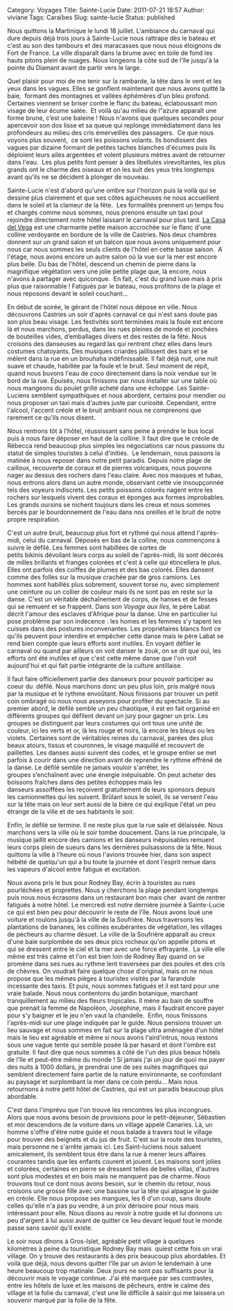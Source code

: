 Category: Voyages
Title: Sainte-Lucie
Date: 2011-07-21 18:57
Author: viviane
Tags: Caraïbes
Slug: sainte-lucie
Status: published

Nous quittons la Martinique le lundi 18 juillet. L'ambiance du carnaval qui dure depuis déjà trois jours à Sainte-Lucie nous rattrape dès le bateau et c'est au son des tambours et des maracasses que nous nous éloignons de Fort de France. La ville disparaît dans la brume avec en toile de fond les hauts pitons plein de nuages. Nous longeons la côte sud de l'île jusqu'à la pointe du Diamant avant de partir vers le large.

Quel plaisir pour moi de me tenir sur la rambarde, la tête dans le vent et les yeux dans les vagues. Elles se gonflent maintenant que nous avons quitté la baie,  formant des montagnes et vallées éphémères d'un bleu profond. Certaines viennent se briser contre le flanc du bateau, éclaboussant mon visage de leur écume salée.  Et voilà qu'au milieu de l"azure apparaît une forme brune, c’est une baleine ! Nous n'avons que quelques secondes pour apercevoir son dos lisse et sa queue qui replonge immédiatement dans les profondeurs au milieu des cris émerveillés des passagers.  Ce que nous voyons plus souvent,  ce sont les poissons volants. Ils bondissent des vagues par dizaine formant de petites taches blanches d'écumes puis ils déploient leurs ailes argentées et volent plusieurs mètres avant de retourner dans l'eau.  Les plus petits font penser à des libellules virevoltantes, les plus grands ont le charme des oiseaux et on les suit des yeux très longtemps avant qu'ils ne se décident à plonger de nouveau.

Sainte-Lucie n'est d'abord qu'une ombre sur l'horizon puis la voilà qui se dessine plus clairement et que ses côtes aguicheuses ne nous accueillent dans le soleil et la clameur de la fête.  Les formalités prennent un temps fou et chargés comme nous sommes, nous prenons ensuite un taxi pour rejoindre directement notre hôtel laissant le carnaval pour plus tard. <a href="http://www.casadelvega.com/">La Casa del Vega</a> est une charmante petite maison accrochée sur le flanc d'une colline verdoyante en bordure de la ville de Castries. Nos deux chambres donnent sur un grand salon et un balcon que nous avons uniquement pour nous car nous sommes les seuls clients de l'hôtel en cette basse saison.  A l'étage, nous avons encore un autre salon où la vue sur la mer est encore plus belle. Du bas de l'hôtel, descend un chemin de pierre dans la magnifique végétation vers une jolie petite plage que, là encore, nous n'avons à partager avec quiconque.  En fait, c'est du grand luxe mais à prix plus que raisonnable ! Fatigués par le bateau, nous profitons de la plage et nous reposons devant le soleil couchant...

En début de soirée, le gérant de l'hôtel nous dépose en ville. Nous découvrons Castries un soir d'après carnaval ce qui n'est sans doute pas son plus beau visage. Les festivités sont terminées mais la foule est encore là et nous marchons, perdus, dans les rues pleines de monde et jonchées de bouteilles vides, d’emballages divers et des restes de la fête. Nous croisons des danseuses au regard las qui rentrent chez elles dans leurs costumes chatoyants. Des musiques criardes jaillissent des bars et se mêlent dans la rue en un brouhaha indéfinissable. Il fait déjà nuit, une nuit suave et chaude, habillée par la foule et le bruit. Seul moment de répit, quand nous buvons l'eau de coco directement dans la noix vendue sur le bord de la rue. Épuisés, nous finissons par nous installer sur une table où nous mangeons du poulet grillé acheté dans une échoppe. Les Sainte-Luciens semblent sympathiques et nous abordent, certains pour mendier ou nous proposer un taxi mais d'autres juste par curiosité. Cependant, entre l'alcool, l'accent créole et le bruit ambiant nous ne comprenons que rarement ce qu'ils nous disent.

Nous rentrons tôt à l'hôtel, réussissant sans peine à prendre le bus local puis à nous faire déposer en haut de la colline. Il faut dire que le créole de Rébecca rend beaucoup plus simples les négociations car nous passons du statut de simples touristes à celui d'initiés.  Le lendemain, nous passons la matinée à nous reposer dans notre petit paradis. Depuis notre plage de cailloux, recouverte de coraux et de pierres volcaniques, nous pouvons nager au dessus des rochers dans l'eau claire. Avec nos masques et tubas, nous entrons alors dans un autre monde, observant cette vie insoupçonnée tels des voyeurs indiscrets. Les petits poissons colorés nagent entre les rochers sur lesquels vivent des coraux et éponges aux formes improbables. Les grands oursins se nichent toujours dans les creux et nous sommes bercés par le bourdonnement de l'eau dans nos oreilles et le bruit de notre propre respiration.

C'est un autre bruit, beaucoup plus fort et rythmé qui nous attend l'après-midi, celui du carnaval. Déposés en bas de la colline, nous commençons à suivre le défilé. Les femmes sont habillées de sortes de petits bikinis dévoilant leurs corps au soleil de l'après-midi, ils sont décorés de milles brillants et franges colorées et c'est à celle qui étincellera le plus. Elles ont parfois des coiffes de plumes et des bas colorés. Elles dansent comme des folles sur la musique crachée par de gros camions. Les hommes sont habillés plus sobrement, souvent torse nu, avec simplement une ceinture ou un collier de couleur mais ils ne sont pas en reste sur la danse. C'est un véritable déchaînement de corps, de hanses et de fesses qui se remuent et se frappent. Dans son <em>Voyage aux Iles, </em>le père Labat décrit l'amour des esclaves d'Afrique pour la danse. Une en particulier lui pose problème par son indécence : les homes et les femmes s'y tapent les cuisses dans des postures inconvenantes. Les propriétaires blancs font ce qu'ils peuvent pour interdire et empêcher cette danse mais le père Labat se rend bien compte que leurs efforts sont inutiles. En voyant défiler le carnaval ou quand par ailleurs on voit danser le zouk, on se dit que oui, les efforts ont été inutiles et que c'est cette même danse que l'on voit aujourd'hui et qui fait partie intégrante de la culture antillaise.

Il faut faire officiellement partie des danseurs pour pouvoir participer au coeur du  défilé. Nous marchons donc un peu plus loin, pris malgré nous par la musique et le rythme envoûtant. Nous finissons par trouver un petit coin ombragé où nous nous asseyons pour profiter du spectacle. Si au premier abord, le défilé semble un peu chaotique, il est en fait organisé en différents groupes qui défilent devant un jury pour gagner un prix. Les groupes se distinguent par leurs costumes qui ont tous une unité de couleur, ici les verts et or, là les rouge et noirs, là encore les bleus ou les violets. Certaines sont de véritables reines du carnaval, parées des plus beaux atours, tissus et couronnes, le visage maquillé et recouvert de paillettes. Les danses aussi suivent des codes, et le groupe entier se met parfois à courir dans une direction avant de reprendre le rythme effréné de la danse. Le défilé semble ne jamais vouloir s'arrêter, les groupes s’enchaînent avec une énergie inépuisable. On peut acheter des boissons fraîches dans des petites échoppes mais les danseurs assoiffées les reçoivent gratuitement de leurs sponsors depuis les camionnettes qui les suivent. Brûlant sous le soleil, ils se versent l'eau sur la tête mais on leur sert aussi de la bière ce qui explique l'état un peu étrange de la ville et de ses habitants le soir.

Enfin, le défilé se termine. Il ne reste plus que la rue sale et délaissée. Nous marchons vers la ville où le soir tombe doucement. Dans la rue principale, la musique jaillit encore des camions et les danseurs inépuisables remuent leurs corps plein de sueurs dans les dernières pulsassions de la fête. Nous quittons la ville à l'heure où nous l'avions trouvée hier, dans son aspect hébété de quelqu'un qui a bu toute la journée et dont l'esprit remue dans les vapeurs d'alcool entre fatigue et excitation.

Nous avons pris le bus pour Rodney Bay, écrin à touristes au rues pourléchées et proprettes. Nous y cherchons la plage pendant longtemps puis nous nous écrasons dans un restaurant bon mais cher  avant de rentrer fatigués à notre hôtel. Le mercredi est notre dernière journée à Sainte-Lucie ce qui est bien peu pour découvrir le reste de l'île. Nous avons loué une voiture et roulons jusqu'à la ville de la Soufrière. Nous traversons les plantations de bananes, les collines exubérantes de végétation, les villages de pécheurs au charme désuet. La ville de la Soufrière apparaît au creux d'une baie surplombée de ses deux pics rocheux qu'on appelle pitons et qui se dressent entre le ciel et la mer avec une force effrayante.  La ville elle même est très calme et l'on est bien loin de Rodney Bay quand on se promène dans ses rues au rythme lent traversées par des poules et des cris de chèvres. On voudrait faire quelque chose d'original, mais on ne nous propose que les mêmes pièges à touristes visités par la farandole incessante des taxis. Et puis, nous sommes fatigués et il est tard pour une vraie balade. Nous nous contentons du jardin botanique, marchant tranquillement au milieu des fleurs tropicales. Il mène au bain de souffre que prenait la femme de Napoléon, Joséphine, mais il faudrait encore payer pour s'y baigner et le jeu n'en vaut la chandelle.  Enfin, nous finissons l'après-midi sur une plage indiquée par le guide. Nous pensions trouver un lieu sauvage et nous sommes en fait sur la plage ultra aménagée d'un hôtel mais le lieu est agréable et même si nous avons l'aird'intrus, nous restons sous une vague tente qui semble posée là par hasard et dont l'ombre est gratuite. Il faut dire que nous sommes à côté de l'un des plus beaux hôtels de l'île et peut-être même du monde ! Si jamais j'ai un jour de quoi me payer des nuits à 1000 dollars, je prendrai une de ses suites magnifiques qui semblent directement faire partie de la nature environnante, se confondant au paysage et surplombant la mer dans ce coin perdu... Mais nous retournons à notre petit hôtel de Castries, qui est un paradis beaucoup plus abordable.

C'est dans l'imprévu que l'on trouve les rencontres les plus incongrues. Alors que nous avons besoin de provisions pour le petit-déjeuner, Sébastien et moi descendons de la voiture dans un village appelé Canaries. Là, un homme s'offre d'être notre guide et nous balade à travers tout le village pour trouver des beignets et du jus de fruit. C'est sur la route des touristes, mais personne ne s'arrête jamais ici. Les Saint-luciens nous saluent amicalement, ils semblent tous être dans la rue à mener leurs affaires courantes tandis que les enfants courent et jouent. Les maisons sont jolies et colorées, certaines en pierre se dressent telles de belles villas, d'autres sont plus modestes et en bois mais ne manquent pas de charme. Nous trouvons tout ce dont nous avons besoin, sur le chemin du retour, nous croisons une grosse fille avec une bassine sur la tête qui alpague le guide en créole. Elle nous propose ses mangues, les 6 d'un coup, sans doute celles qu'elle n'a pas pu vendre, à un prix dérisoire pour nous mais intéressant pour elle. Nous disons au revoir à notre guide et lui donnons un peu d'argent à lui aussi avant de quitter ce lieu devant lequel tout le monde passe sans savoir qu'il existe.

Le soir nous dînons à Gros-Islet, agréable petit village à quelques kilomètres à peine du touristique Rodney Bay mais  quiest cette fois un vrai village. On y trouve des restaurants à des prix beaucoup plus abordables. Et voilà que déjà, nous devons quitter l'île par un avion le lendemain à une heure beaucoup trop matinale. Deux jours ne sont pas suffisants pour la découvrir mais le voyage continue. J'ai été marquée par ses contrastes, entre les hôtels de luxe et les maisons de pêcheurs, entre le calme des village et la folie du carnaval, c'est une île difficile à saisir qui me laissera un souvenir marqué par la folie de la fête.